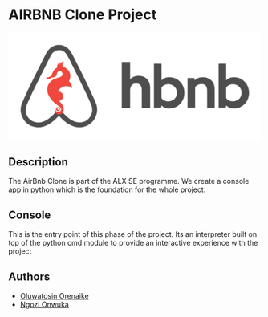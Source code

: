 # AIRBNB Clone Project 

![](./hbnb_logo.png)

## Description
The AirBnb Clone is part of the ALX SE programme. We create a console app in python which is the foundation for the whole project.

## Console
This is the entry point of this phase of the project. Its an interpreter built
on top of the python cmd module to provide an interactive experience with the
project


## Authors
* [Oluwatosin Orenaike](https://github.com/Otomisin)
* [Ngozi Onwuka](https://github.com/OnwukaNgozi)